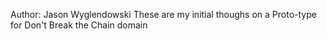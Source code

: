 Author:  Jason  Wyglendowski
These are my initial thoughs on a Proto-type for Don't Break the Chain domain 
